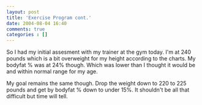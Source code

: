 ```yaml
---
layout: post
title: 'Exercise Program cont.'
date: 2004-08-04 16:40
comments: true
categories : []
---  
```


So I had my initial assesment with my trainer at the gym today. I'm at 240 pounds which is a bit overweight for my height according to the charts. My bodyfat % was at 24% though. Which was lower than I thought it would be and within normal range for my age.

My goal remains the same though. Drop the weight down to 220 to 225 pounds and get by bodyfat % down to under 15%. It shouldn't be all that difficult but time will tell.

